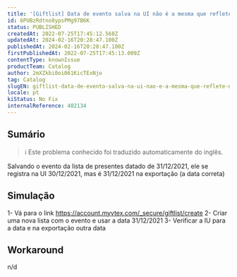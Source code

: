 ```yaml
---
title: '[Giftlist] Data de evento salva na UI não é a mesma que reflete no bd'
id: 6PUBzRdtno8ypsPMg97B6K
status: PUBLISHED
createdAt: 2022-07-25T17:45:12.568Z
updatedAt: 2024-02-16T20:28:47.100Z
publishedAt: 2024-02-16T20:28:47.100Z
firstPublishedAt: 2022-07-25T17:45:13.009Z
contentType: knownIssue
productTeam: Catalog
author: 2mXZkbi0oi061KicTExNjo
tag: Catalog
slugEN: giftlist-data-de-evento-salva-na-ui-nao-e-a-mesma-que-reflete-no-bd
locale: pt
kiStatus: No Fix
internalReference: 402134
---
```


## Sumário

>ℹ️ Este problema conhecido foi traduzido automaticamente do inglês.


Salvando o evento da lista de presentes datado de 31/12/2021, ele se registra na UI 30/12/2021, mas é 31/12/2021 na exportação (a data correta)



## Simulação


1- Vá para o link https://account.myvtex.com/_secure/giftlist/create
2- Criar uma nova lista com o evento e usar a data 31/12/2021
3- Verificar a IU para a data e na exportação outra data



## Workaround


n/d

